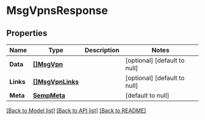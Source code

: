 # MsgVpnsResponse

## Properties
Name | Type | Description | Notes
------------ | ------------- | ------------- | -------------
**Data** | [**[]MsgVpn**](MsgVpn.md) |  | [optional] [default to null]
**Links** | [**[]MsgVpnLinks**](MsgVpnLinks.md) |  | [optional] [default to null]
**Meta** | [**SempMeta**](SempMeta.md) |  | [default to null]

[[Back to Model list]](../README.md#documentation-for-models) [[Back to API list]](../README.md#documentation-for-api-endpoints) [[Back to README]](../README.md)


